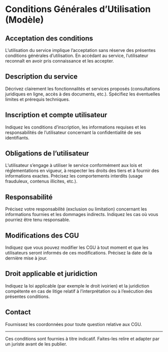 # Conditions Générales d’Utilisation (Modèle)

<!--
Ce modèle de conditions générales d’utilisation (CGU) est destiné à encadrer les
relations entre vous (l’éditeur du service) et les utilisateurs. Adaptez son
contenu à votre activité et faites‑le valider par un professionnel du droit.
-->

## Acceptation des conditions

L’utilisation du service implique l’acceptation sans réserve des présentes
conditions générales d’utilisation. En accédant au service, l’utilisateur
reconnaît en avoir pris connaissance et les accepter.

## Description du service

Décrivez clairement les fonctionnalités et services proposés (consultations
juridiques en ligne, accès à des documents, etc.). Spécifiez les éventuelles
limites et prérequis techniques.

## Inscription et compte utilisateur

Indiquez les conditions d’inscription, les informations requises et les
responsabilités de l’utilisateur concernant la confidentialité de ses identifiants.

## Obligations de l’utilisateur

L’utilisateur s’engage à utiliser le service conformément aux lois et
réglementations en vigueur, à respecter les droits des tiers et à fournir des
informations exactes. Précisez les comportements interdits (usage frauduleux,
contenus illicites, etc.).

## Responsabilité

Précisez votre responsabilité (exclusion ou limitation) concernant les
informations fournies et les dommages indirects. Indiquez les cas où vous
pourriez être tenu responsable.

## Modifications des CGU

Indiquez que vous pouvez modifier les CGU à tout moment et que les utilisateurs
seront informés de ces modifications. Précisez la date de la dernière mise à
jour.

## Droit applicable et juridiction

Indiquez la loi applicable (par exemple le droit ivoirien) et la juridiction
compétente en cas de litige relatif à l’interprétation ou à l’exécution des
présentes conditions.

## Contact

Fournissez les coordonnées pour toute question relative aux CGU.

---

Ces conditions sont fournies à titre indicatif. Faites-les relire et adapter par
un juriste avant de les publier.
